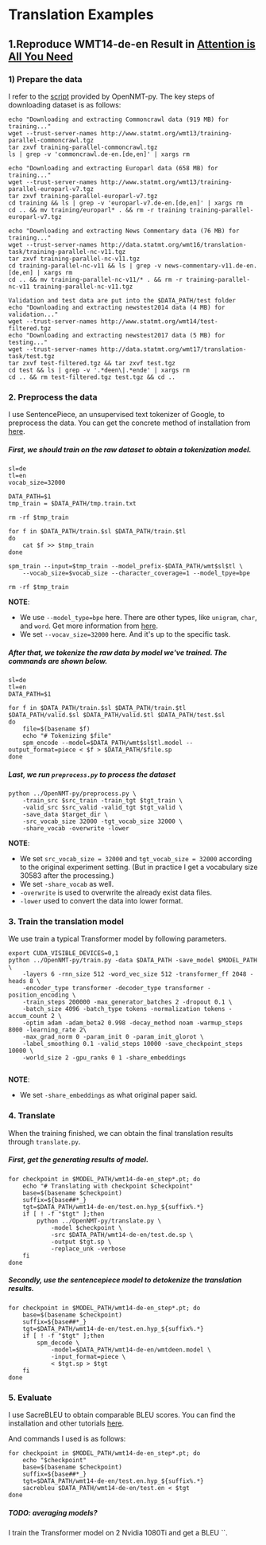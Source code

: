 
# Translation Examples

## 1.Reproduce WMT14-de-en Result in [Attention is All You Need](https://proceedings.neurips.cc/paper/2017/file/3f5ee243547dee91fbd053c1c4a845aa-Paper.pdf)

### 1) Prepare the data

I refer to the [script](https://github.com/OpenNMT/OpenNMT-py/blob/master/examples/scripts/prepare_wmt_data.sh) provided by OpenNMT-py. The key steps of downloading dataset is as follows:

```
echo "Downloading and extracting Commoncrawl data (919 MB) for training..."
wget --trust-server-names http://www.statmt.org/wmt13/training-parallel-commoncrawl.tgz
tar zxvf training-parallel-commoncrawl.tgz
ls | grep -v 'commoncrawl.de-en.[de,en]' | xargs rm

echo "Downloading and extracting Europarl data (658 MB) for training..."
wget --trust-server-names http://www.statmt.org/wmt13/training-parallel-europarl-v7.tgz
tar zxvf training-parallel-europarl-v7.tgz
cd training && ls | grep -v 'europarl-v7.de-en.[de,en]' | xargs rm
cd .. && mv training/europarl* . && rm -r training training-parallel-europarl-v7.tgz

echo "Downloading and extracting News Commentary data (76 MB) for training..."
wget --trust-server-names http://data.statmt.org/wmt16/translation-task/training-parallel-nc-v11.tgz
tar zxvf training-parallel-nc-v11.tgz
cd training-parallel-nc-v11 && ls | grep -v news-commentary-v11.de-en.[de,en] | xargs rm
cd .. && mv training-parallel-nc-v11/* . && rm -r training-parallel-nc-v11 training-parallel-nc-v11.tgz

Validation and test data are put into the $DATA_PATH/test folder
echo "Downloading and extracting newstest2014 data (4 MB) for validation..."
wget --trust-server-names http://www.statmt.org/wmt14/test-filtered.tgz
echo "Downloading and extracting newstest2017 data (5 MB) for testing..."
wget --trust-server-names http://data.statmt.org/wmt17/translation-task/test.tgz
tar zxvf test-filtered.tgz && tar zxvf test.tgz
cd test && ls | grep -v '.*deen\|.*ende' | xargs rm
cd .. && rm test-filtered.tgz test.tgz && cd ..
```

### 2. Preprocess the data

I use SentencePiece, an unsupervised text tokenizer of Google, to preprocess the data. You can get the concrete method of installation from [here](https://github.com/google/sentencepiece#installation).

##### First, we should train on the raw dataset to obtain a tokenization model. 

```
sl=de
tl=en
vocab_size=32000

DATA_PATH=$1
tmp_train = $DATA_PATH/tmp.train.txt

rm -rf $tmp_train

for f in $DATA_PATH/train.$sl $DATA_PATH/train.$tl
do
    cat $f >> $tmp_train
done

spm_train --input=$tmp_train --model_prefix-$DATA_PATH/wmt$sl$tl \
    --vocab_size=$vocab_size --character_coverage=1 --model_tpye=bpe

rm -rf $tmp_train
```

**NOTE**: 
- We use `--model_type=bpe` here. There are other types, like `unigram`, `char`, and `word`. Get more information from [here](https://github.com/google/sentencepiece#train-sentencepiece-model).
- We set `--vocav_size=32000` here. And it's up to the specific task.

##### After that, we tokenize the raw data by model we've trained. The commands are shown below.

```
sl=de
tl=en
DATA_PATH=$1

for f in $DATA_PATH/train.$sl $DATA_PATH/train.$tl $DATA_PATH/valid.$sl $DATA_PATH/valid.$tl $DATA_PATH/test.$sl
do
    file=$(basename $f)
    echo "# Tokenizing $file"
    spm_encode --model=$DATA_PATH/wmt$sl$tl.model --output_format=piece < $f > $DATA_PATH/$file.sp
done
```

##### Last, we run `preprocess.py` to process the dataset

```
python ../OpenNMT-py/preprocess.py \
    -train_src $src_train -train_tgt $tgt_train \
    -valid_src $src_valid -valid_tgt $tgt_valid \
    -save_data $target_dir \
    -src_vocab_size 32000 -tgt_vocab_size 32000 \
    -share_vocab -overwrite -lower
```

**NOTE**:
- We set `src_vocab_size = 32000` and `tgt_vocab_size = 32000` according to the original experiment setting. (But in practice I get a vocabulary size 30583 after the processing.)
- We set `-share_vocab` as well.
- `-overwrite` is used to overwrite the already exist data files.
- `-lower` used to convert the data into lower format.

### 3. Train the translation model

We use train a typical Transformer model by following parameters.

```
export CUDA_VISIBLE_DEVICES=0,1
python ../OpenNMT-py/train.py -data $DATA_PATH -save_model $MODEL_PATH \
    -layers 6 -rnn_size 512 -word_vec_size 512 -transformer_ff 2048 -heads 8 \
    -encoder_type transformer -decoder_type transformer -position_encoding \
    -train_steps 200000 -max_generator_batches 2 -dropout 0.1 \
    -batch_size 4096 -batch_type tokens -normalization tokens -accum_count 2 \
    -optim adam -adam_beta2 0.998 -decay_method noam -warmup_steps 8000 -learning_rate 2\
    -max_grad_norm 0 -param_init 0 -param_init_glorot \
    -label_smoothing 0.1 -valid_steps 10000 -save_checkpoint_steps 10000 \
    -world_size 2 -gpu_ranks 0 1 -share_embeddings
    
```

**NOTE**:
- We set `-share_embeddings` as what original paper said.

### 4. Translate

When the training finished, we can obtain the final translation results through `translate.py`.

##### First, get the generating results of model.

```
for checkpoint in $MODEL_PATH/wmt14-de-en_step*.pt; do
    echo "# Translating with checkpoint $checkpoint"
    base=$(basename $checkpoint)
    suffix=${base##*_}
    tgt=$DATA_PATH/wmt14-de-en/test.en.hyp_${suffix%.*}
    if [ ! -f "$tgt" ];then
        python ../OpenNMT-py/translate.py \
            -model $checkpoint \
            -src $DATA_PATH/wmt14-de-en/test.de.sp \
            -output $tgt.sp \
            -replace_unk -verbose
    fi
done
```

##### Secondly, use the sentencepiece model to detokenize the translation results.

```
for checkpoint in $MODEL_PATH/wmt14-de-en_step*.pt; do
    base=$(basename $checkpoint)
    suffix=${base##*_}
    tgt=$DATA_PATH/wmt14-de-en/test.en.hyp_${suffix%.*}
    if [ ! -f "$tgt" ];then
        spm_decode \
            -model=$DATA_PATH/wmt14-de-en/wmtdeen.model \
            -input_format=piece \
            < $tgt.sp > $tgt
    fi
done
```

### 5. Evaluate

I use SacreBLEU to obtain comparable BLEU scores. You can find the installation and other tutorials [here](https://github.com/mjpost/sacrebleu#quick-start).

And commands I used is as follows:

```
for checkpoint in $MODEL_PATH/wmt14-de-en_step*.pt; do
    echo "$checkpoint"
    base=$(basename $checkpoint)
    suffix=${base##*_}
    tgt=$DATA_PATH/wmt14-de-en/test.en.hyp_${suffix%.*}
    sacrebleu $DATA_PATH/wmt14-de-en/test.en < $tgt
done
```

##### TODO: averaging models?

I train the Transformer model on 2 Nvidia 1080Ti and get a BLEU ``. 